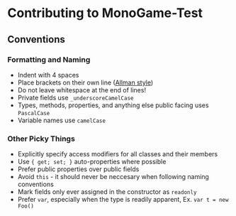 # Contributing to MonoGame-Test

## Conventions

### Formatting and Naming
* Indent with 4 spaces
* Place brackets on their own line ([Allman style](https://en.wikipedia.org/wiki/Indentation_style#Allman_style))
* Do not leave whitespace at the end of lines!
* Private fields use `_underscoreCamelCase`
* Types, methods, properties, and anything else public facing uses `PascalCase`
* Variable names use `camelCase`

### Other Picky Things
* Explicitly specify access modifiers for all classes and their members
* Use `{ get; set; }` auto-properties where possible
* Prefer public properties over public fields
* Avoid `this` - it should never be neccesary when following naming conventions
* Mark fields only ever assigned in the constructor as `readonly`
* Prefer `var`, especially when the type is readily apparent, Ex. `var t = new Foo()`
